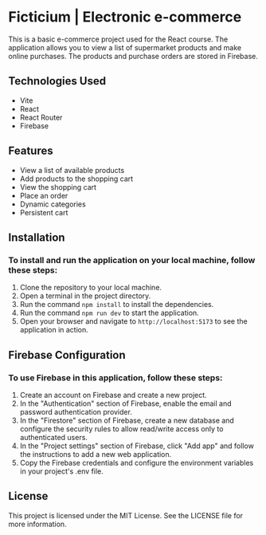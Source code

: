 # Ficticium | Electronic e-commerce
This is a basic e-commerce project used for the React course. The application allows you to view a list of supermarket products and make online purchases. The products and purchase orders are stored in Firebase.

## Technologies Used
- Vite
- React
- React Router
- Firebase

## Features
- View a list of available products
- Add products to the shopping cart
- View the shopping cart
- Place an order
- Dynamic categories
- Persistent cart

## Installation

### To install and run the application on your local machine, follow these steps:

1. Clone the repository to your local machine.
2. Open a terminal in the project directory.
3. Run the command `npm install` to install the dependencies.
4. Run the command `npm run dev` to start the application.
5. Open your browser and navigate to `http://localhost:5173` to see the application in action.

## Firebase Configuration

### To use Firebase in this application, follow these steps:

1. Create an account on Firebase and create a new project.
2. In the "Authentication" section of Firebase, enable the email and password authentication provider.
3. In the "Firestore" section of Firebase, create a new database and configure the security rules to allow read/write access only to authenticated users.
4. In the "Project settings" section of Firebase, click "Add app" and follow the instructions to add a new web application.
5. Copy the Firebase credentials and configure the environment variables in your project's .env file.

## License
This project is licensed under the MIT License. See the LICENSE file for more information.
